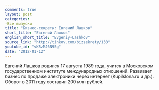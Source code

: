 ```yaml
---
comments: true
layout: post
categories:
-Все выпуски
title: "Бизнес-секреты: Евгений Лашков"
short_title: "Евгений Лашков"
english_short_title: "Evgeniy-Lashkov"
source_link: "http://tinkov.com/bizsekrety/133"
youtube_id: "vK5zMJ6N9Sg"
date: "2012-01-12"
---
```

Евгений Лашков родился 17 августа 1989 года, учится в Московском государственном институте международных отношений. Развивает бизнес по продаже электроники через интернет (Kupilslona.ru и др.). Оборот в 2011 году составил 200 млн рублей.
